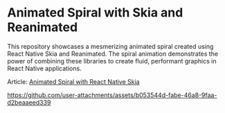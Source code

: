 # Animated Spiral with Skia and Reanimated

This repository showcases a mesmerizing animated spiral created using React Native Skia and Reanimated. The spiral animation demonstrates the power of combining these libraries to create fluid, performant graphics in React Native applications.

Article: [Animated Spiral with React Native Skia](https://reactiive.io/articles/animated-spiral)

https://github.com/user-attachments/assets/b053544d-fabe-46a8-9faa-d2beaaeed339

